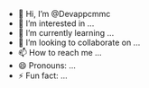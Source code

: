 - 👋 Hi, I’m @Devappcmmc
- 👀 I’m interested in ...
- 🌱 I’m currently learning ...
- 💞️ I’m looking to collaborate on ...
- 📫 How to reach me ...
- 😄 Pronouns: ...
- ⚡ Fun fact: ...

<!---
Devappcmmc/Devappcmmc is a ✨ special ✨ repository because its `README.md` (this file) appears on your GitHub profile.
You can click the Preview link to take a look at your changes.
--->
